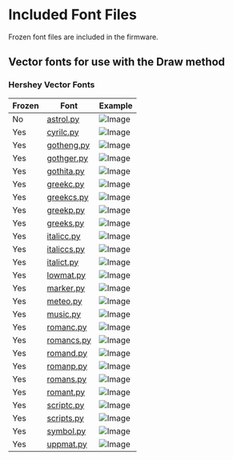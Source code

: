 # Included Font Files

Frozen font files are included in the firmware.

## Vector fonts for use with the Draw method

### Hershey Vector Fonts

Frozen | Font                                     | Example
------ | ---------------------------------------- | ----------------------
No     | [astrol.py](/fonts/vector/astrol.py)     | ![Image](/docs/astrol.svg)
Yes    | [cyrilc.py](/fonts/vector/cyrilc.py)     | ![Image](/docs/cyrilc.svg)
Yes    | [gotheng.py](/fonts/vector/gotheng.py)   | ![Image](/docs/gotheng.svg)
Yes    | [gothger.py](/fonts/vector/gothger.py)   | ![Image](/docs/gothger.svg)
Yes    | [gothita.py](/fonts/vector/gothita.py)   | ![Image](/docs/gothita.svg)
Yes    | [greekc.py](/fonts/vector/greekc.py)     | ![Image](/docs/greekc.svg)
Yes    | [greekcs.py](/fonts/vector/greekcs.py)   | ![Image](/docs/greekcs.svg)
Yes    | [greekp.py](/fonts/vector/greekp.py)     | ![Image](/docs/greekp.svg)
Yes    | [greeks.py](/fonts/vector/greeks.py)     | ![Image](/docs/greeks.svg)
Yes    | [italicc.py](/fonts/vector/italicc.py)   | ![Image](/docs/italicc.svg)
Yes    | [italiccs.py](/fonts/vector/italiccs.py) | ![Image](/docs/italiccs.svg)
Yes    | [italict.py](/fonts/vector/italict.py)   | ![Image](/docs/italict.svg)
Yes    | [lowmat.py](/fonts/vector/lowmat.py)     | ![Image](/docs/lowmat.svg)
Yes    | [marker.py](/fonts/vector/marker.py)     | ![Image](/docs/marker.svg)
Yes    | [meteo.py](/fonts/vector/meteo.py)       | ![Image](/docs/meteo.svg)
Yes    | [music.py](/fonts/vector/music.py)       | ![Image](/docs/music.svg)
Yes    | [romanc.py](/fonts/vector/romanc.py)     | ![Image](/docs/romanc.svg)
Yes    | [romancs.py](/fonts/vector/romancs.py)   | ![Image](/docs/romancs.svg)
Yes    | [romand.py](/fonts/vector/romand.py)     | ![Image](/docs/romand.svg)
Yes    | [romanp.py](/fonts/vector/romanp.py)     | ![Image](/docs/romanp.svg)
Yes    | [romans.py](/fonts/vector/romans.py)     | ![Image](/docs/romans.svg)
Yes    | [romant.py](/fonts/vector/romant.py)	  | ![Image](/docs/romant.svg)
Yes    | [scriptc.py](/fonts/vector/scriptc.py)   | ![Image](/docs/scriptc.svg)
Yes    | [scripts.py](/fonts/vector/scripts.py)   | ![Image](/docs/scripts.svg)
Yes    | [symbol.py](/fonts/vector/symbol.py)     | ![Image](/docs/symbol.svg)
Yes    | [uppmat.py](/fonts/vector/uppmat.py)     | ![Image](/docs/uppmat.svg)



























